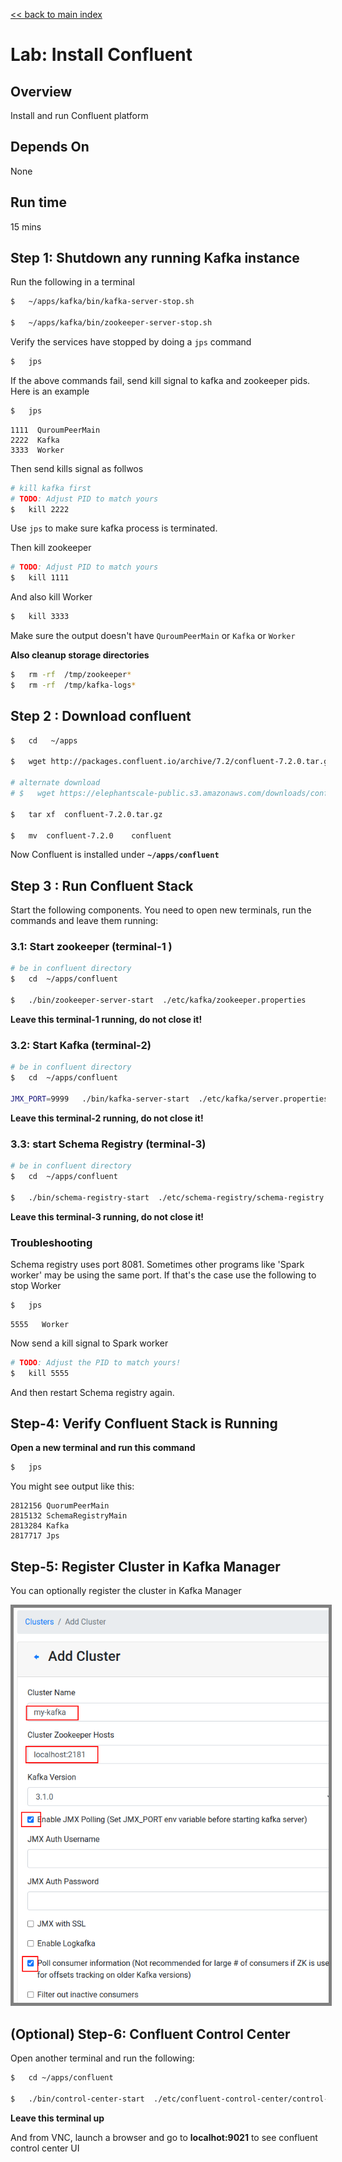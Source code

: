 <link rel='stylesheet' href='../assets/css/main.css'/>

[<< back to main index](../README.md)

# Lab: Install Confluent

## Overview

Install and run Confluent platform

## Depends On

None

## Run time

15 mins

## Step 1: Shutdown any running Kafka instance

Run the following in a terminal

```bash
$   ~/apps/kafka/bin/kafka-server-stop.sh

$   ~/apps/kafka/bin/zookeeper-server-stop.sh 
```

Verify the services have stopped by doing a `jps` command

```bash
$   jps
```

If the above commands fail, send kill signal to kafka and zookeeper pids.  Here is an example

```bash
$   jps
```

```console
1111  QuroumPeerMain
2222  Kafka
3333  Worker
```

Then send kills signal as follwos

```bash
# kill kafka first
# TODO: Adjust PID to match yours
$   kill 2222
```

Use `jps` to make sure kafka process is terminated.

Then kill zookeeper

```bash
# TODO: Adjust PID to match yours
$   kill 1111
```

And also kill Worker

```bash
$   kill 3333
```

Make sure the output doesn't have `QuroumPeerMain` or `Kafka`  or `Worker`

**Also cleanup storage directories**

```bash
$   rm -rf  /tmp/zookeeper*
$   rm -rf  /tmp/kafka-logs*
```

## Step 2 : Download confluent

```bash
$   cd   ~/apps

$   wget http://packages.confluent.io/archive/7.2/confluent-7.2.0.tar.gz

# alternate download
# $   wget https://elephantscale-public.s3.amazonaws.com/downloads/confluent-7.2.0.tar.gz

$   tar xf  confluent-7.2.0.tar.gz

$   mv  confluent-7.2.0    confluent
```

Now Confluent is installed under **`~/apps/confluent`**

## Step 3 : Run Confluent Stack

Start the following components.  You need to open new terminals, run the commands and leave them running:

### 3.1: Start zookeeper (terminal-1 )

```bash
# be in confluent directory
$   cd  ~/apps/confluent

$   ./bin/zookeeper-server-start  ./etc/kafka/zookeeper.properties
```

**Leave this terminal-1 running, do not close it!**

### 3.2: Start Kafka (terminal-2)

```bash
# be in confluent directory
$   cd  ~/apps/confluent

JMX_PORT=9999   ./bin/kafka-server-start  ./etc/kafka/server.properties
```

**Leave this terminal-2 running, do not close it!**

### 3.3: start Schema Registry (terminal-3)

```bash
# be in confluent directory
$   cd  ~/apps/confluent

$   ./bin/schema-registry-start  ./etc/schema-registry/schema-registry.properties
```

**Leave this terminal-3 running, do not close it!**

### Troubleshooting

Schema registry uses port 8081.  Sometimes other programs like 'Spark worker' may be using the same port.  If that's the case use the following to stop Worker

```bash
$   jps
```

```console
5555   Worker
```

Now send a kill signal to Spark worker

```bash
# TODO: Adjust the PID to match yours!
$   kill 5555
```

And then restart Schema registry again.

## Step-4: Verify Confluent Stack is Running

**Open a new terminal and run this command**

```bash
$   jps
```

You might see output like this:

```console
2812156 QuorumPeerMain
2815132 SchemaRegistryMain
2813284 Kafka
2817717 Jps
```

## Step-5: Register Cluster in Kafka Manager

You can optionally register the cluster in Kafka Manager

<img src="../assets/images/1.2b.png" style="border: 5px solid grey ; max-width:100%;"  />

## (Optional) Step-6: Confluent Control Center

Open another terminal and run the following:

```bash
$   cd ~/apps/confluent

$   ./bin/control-center-start  ./etc/confluent-control-center/control-center-minimal.properties 
```

**Leave this terminal up**

And from VNC, launch a browser and go to **localhot:9021** to see confluent control center UI